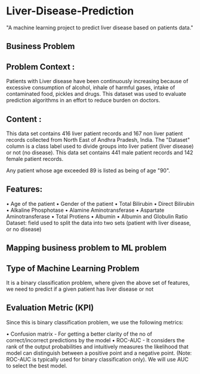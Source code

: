 # Liver-Disease-Prediction
"A machine learning project to predict liver disease based on patients data."

##  Business Problem 

##  Problem Context :
  Patients with Liver disease have been continuously increasing because of excessive consumption of alcohol, inhale of harmful gases, intake of contaminated food, pickles and drugs. This dataset was used to 
  evaluate prediction algorithms in an effort to reduce burden on doctors.

##  Content :
  This data set contains 416 liver patient records and 167 non liver patient records collected from North East of Andhra Pradesh, India. The "Dataset" column is a class label used to divide groups into liver 
  patient (liver disease) or not (no disease). This data set contains 441 male patient records and 142 female patient records.

  Any patient whose age exceeded 89 is listed as being of age "90".

##  Features:
 • Age of the patient
 • Gender of the patient
 • Total Bilirubin
 • Direct Bilirubin
 • Alkaline Phosphotase
 • Alamine Aminotransferase
 • Aspartate Aminotransferase
 • Total Protiens
 • Albumin
 • Albumin and Globulin Ratio
  Dataset: field used to split the data into two sets (patient with liver disease, or no disease)
  
##  Mapping business problem to ML problem

##  Type of Machine Learning Problem
  It is a binary classification problem, where given the above set of features, we need to predict if a given patient has liver disease or not

##  Evaluation Metric (KPI)
  Since this is binary classification problem, we use the following metrics:

 • Confusion matrix - For getting a better clarity of the no of correct/incorrect predictions by the model
 • ROC-AUC - It considers the rank of the output probabilities and intuitively measures the likelihood that model can distinguish between a positive point and a negative point. (Note: ROC-AUC is typically used for 
  binary classification only). We will use AUC to select the best model.
